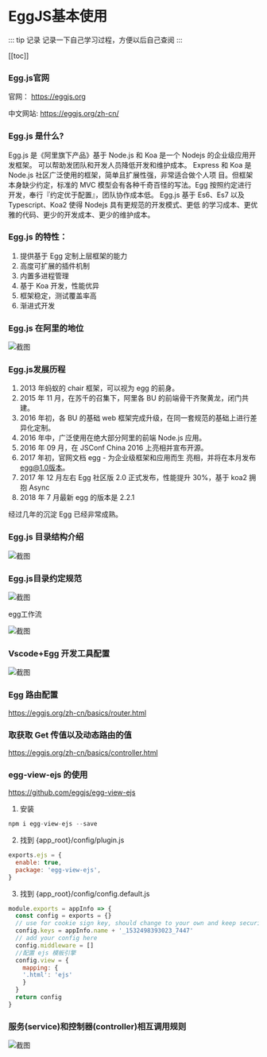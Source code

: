 # EggJS基本使用

::: tip 记录
记录一下自己学习过程，方便以后自己查阅
:::

[[toc]]
### Egg.js官网

官网： https://eggjs.org

中文网站: https://eggjs.org/zh-cn/

### Egg.js  是什么?
Egg.js 是《阿里旗下产品》基于 Node.js 和 Koa 是一个 Nodejs 的企业级应用开发框架。
可以帮助发团队和开发人员降低开发和维护成本。
Express 和 Koa 是 Node.js 社区广泛使用的框架，简单且扩展性强，非常适合做个人项
目。但框架本身缺少约定，标准的 MVC 模型会有各种千奇百怪的写法。Egg 按照约定进行
开发，奉行『约定优于配置』，团队协作成本低。
Egg.js 基于 Es6、Es7 以及 Typescript、Koa2 使得 Nodejs 具有更规范的开发模式、更低
的学习成本、更优雅的代码、更少的开发成本、更少的维护成本。

### Egg.js  的特性：
1. 提供基于 Egg 定制上层框架的能力
2. 高度可扩展的插件机制
3. 内置多进程管理
4. 基于 Koa 开发，性能优异
5. 框架稳定，测试覆盖率高
6. 渐进式开发

### Egg.js  在阿里的地位
![截图](../../../images/egg.png)

### Egg.js发展历程

1. 2013 年蚂蚁的 chair 框架，可以视为 egg 的前身。
2. 2015 年 11 月，在苏千的召集下，阿里各 BU 的前端骨干齐聚黄龙，闭门共建。
3. 2016 年初，各 BU 的基础 web 框架完成升级，在同一套规范的基础上进行差异化定制。
4. 2016 年中，广泛使用在绝大部分阿里的前端 Node.js 应用。
5. 2016 年 09 月，在 JSConf China 2016 上亮相并宣布开源。
6. 2017 年初，官网文档 egg - 为企业级框架和应用而生 亮相，并将在本月发布 egg@1.0版本。
7. 2017 年 12 月左右 Egg 社区版 2.0 正式发布，性能提升 30%，基于 koa2 拥抱 Async
8. 2018 年 7 月最新 egg 的版本是 2.2.1

经过几年的沉淀 Egg 已经非常成熟。

### Egg.js  目录结构介绍
![截图](../../../images/egg_file.png)

### Egg.js目录约定规范
![截图](../../../images/egg_file1.png)

egg工作流

![截图](../../../images/egg_flow.jpg)

### Vscode+Egg  开发工具配置
![截图](../../../images/egg_file2.png)

### Egg 路由配置

https://eggjs.org/zh-cn/basics/router.html

### 取获取 Get  传值以及动态路由的值

https://eggjs.org/zh-cn/basics/controller.html

### egg-view-ejs  的使用

https://github.com/eggjs/egg-view-ejs

1. 安装
```js
npm i egg-view-ejs --save
```

2. 找到 {app_root}/config/plugin.js

```js
exports.ejs = {
  enable: true,
  package: 'egg-view-ejs',
}
```

3. 找到 {app_root}/config/config.default.js

```js
module.exports = appInfo => {
  const config = exports = {}
  // use for cookie sign key, should change to your own and keep security
  config.keys = appInfo.name + '_1532498393023_7447'
  // add your config here
  config.middleware = []
  //配置 ejs 模板引擎
  config.view = {
    mapping: {
    '.html': 'ejs'
    }
  }
  return config
}
```

### 服务(service)和控制器(controller)相互调用规则
![截图](../../../images/egg-flow.png)